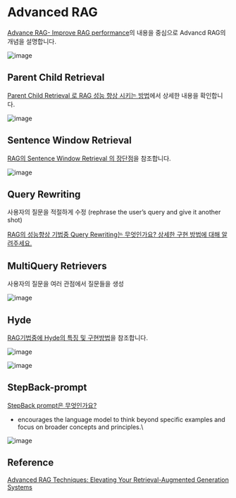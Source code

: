 # Advanced RAG

[Advance RAG- Improve RAG performance](https://luv-bansal.medium.com/advance-rag-improve-rag-performance-208ffad5bb6a)의 내용을 중심으로 Advancd RAG의 개념을 설명합니다.

![image](https://github.com/user-attachments/assets/86654f74-9980-4f70-a0e2-1eb315d0c83a)

## Parent Child Retrieval

[Parent Child Retrieval 로 RAG 성능 향상 시키는 방법](https://github.com/kyopark2014/writing-agent/blob/main/contents/%EC%A7%80%EC%8B%9D_%EC%A6%9D%EA%B0%95_%EC%83%9D%EC%84%B1_%EB%AA%A8%EB%8D%B8_%EC%84%B1%EB%8A%A5_%ED%96%A5%EC%83%81.md)에서 상세한 내용을 확인합니다.

![image](https://github.com/user-attachments/assets/b5342b6b-5185-424d-b012-e64f6f1d1a3f)

## Sentence Window Retrieval

[RAG의 Sentence Window Retrieval 의 장단점](https://github.com/kyopark2014/writing-agent/blob/main/contents/RAG%EC%9D%98_Sentence_Window_Retrieval_%EB%B0%A9%EB%B2%95.md)을 참조합니다.
 

![image](https://github.com/user-attachments/assets/4cf26adb-2a3d-4e5a-ad35-2935c52f4d6b)

## Query Rewriting

사용자의 질문을 적절하게 수정 (rephrase the user’s query and give it another shot)

[RAG의 성능향상 기법중 Query Rewriting는 무엇인가요? 상세한 구현 방법에 대해 알려주세요.](https://github.com/kyopark2014/writing-agent/blob/main/contents/%EC%A7%88%EB%AC%B8%EC%9D%98_%EC%A3%BC%EC%A0%9C_Query_Rewriting_%EA%B8%B0%EB%B2%95_%EC%84%A4%EB%AA%85.md)

## MultiQuery Retrievers

사용자의 질문을 여러 관점에서 질문들을 생성

![image](https://github.com/user-attachments/assets/11f88203-c660-4040-a812-26c2eb436535)

## Hyde

[RAG기법중에 Hyde의 특징 및 구현방법](https://github.com/kyopark2014/writing-agent/blob/main/contents/RAG_%EA%B8%B0%EB%B2%95_%EC%A4%91_Hyde%EC%9D%98_%ED%8A%B9%EC%A7%95%EA%B3%BC_%EA%B5%AC%ED%98%84.md)을 참조합니다.

![image](https://github.com/user-attachments/assets/01d72378-5bfb-441b-8966-87f4791506fc)

![image](https://github.com/user-attachments/assets/fe0f4056-a74d-4c18-9dc7-efce42a74065)

## StepBack-prompt

[StepBack prompt은 무엇인가요?](https://github.com/kyopark2014/writing-agent/blob/main/contents/StepBack_prompt%EC%9D%98_%EC%A3%BC%EC%A0%9C_%EC%96%B8%EC%96%B4%EB%AA%A8%EB%8D%B8_%ED%94%84%EB%A1%AC%ED%94%84%ED%8A%B8_%EA%B8%B0%EB%B2%95.md)

- encourages the language model to think beyond specific examples and focus on broader concepts and principles.\

![image](https://github.com/user-attachments/assets/918829ff-c511-4209-b8ac-5bfebd20d900)


## Reference

[Advanced RAG Techniques: Elevating Your Retrieval-Augmented Generation Systems](https://github.com/NirDiamant/RAG_Techniques)

